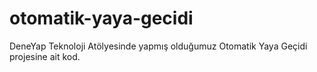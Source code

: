 # otomatik-yaya-gecidi
DeneYap Teknoloji Atölyesinde yapmış olduğumuz Otomatik Yaya Geçidi projesine ait kod. 
